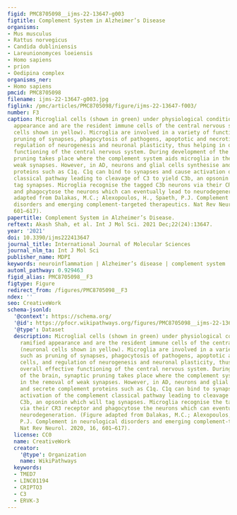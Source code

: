 ```yaml
---
figid: PMC8705098__ijms-22-13647-g003
figtitle: Complement System in Alzheimer’s Disease
organisms:
- Mus musculus
- Rattus norvegicus
- Candida dubliniensis
- Lareunionomyces loeiensis
- Homo sapiens
- prion
- Oedipina complex
organisms_ner:
- Homo sapiens
pmcid: PMC8705098
filename: ijms-22-13647-g003.jpg
figlink: /pmc/articles/PMC8705098/figure/ijms-22-13647-f003/
number: F3
caption: Microglial cells (shown in green) under physiological conditions have ramified
  appearance and are the resident immune cells of the central nervous system (neuronal
  cells shown in yellow). Microglia are involved in a variety of functions such as
  pruning of synapses, phagocytosis of pathogens, apoptotic and necrotic cells, and
  regulation of neurogenesis and neuronal plasticity, thus helping in overall effective
  functioning of the central nervous system. During development of the brain, synaptic
  pruning takes place where the complement system aids microglia in the removal of
  weak synapses. However, in AD, neurons and glial cells synthesise and secrete complement
  proteins such as C1q. C1q can bind to synapses and cause activation of the complement
  classical pathway leading to cleavage of C3 to yield C3b, an opsonin which will
  tag synapses. Microglia recognise the tagged C3b neurons via their CR3 receptor
  and phagocytose the neurons which can eventually lead to neurodegeneration. (Figure
  adapted from Dalakas, M.C.; Alexopoulos, H., Spaeth, P.J. Complement in neurological
  disorders and emerging complement-targeted therapeutics. Nat Rev Neurol. 2020, 16,
  601–617).
papertitle: Complement System in Alzheimer’s Disease.
reftext: Akash Shah, et al. Int J Mol Sci. 2021 Dec;22(24):13647.
year: '2021'
doi: 10.3390/ijms222413647
journal_title: International Journal of Molecular Sciences
journal_nlm_ta: Int J Mol Sci
publisher_name: MDPI
keywords: neuroinflammation | Alzheimer’s disease | complement system | microglia
automl_pathway: 0.929463
figid_alias: PMC8705098__F3
figtype: Figure
redirect_from: /figures/PMC8705098__F3
ndex: ''
seo: CreativeWork
schema-jsonld:
  '@context': https://schema.org/
  '@id': https://pfocr.wikipathways.org/figures/PMC8705098__ijms-22-13647-g003.html
  '@type': Dataset
  description: Microglial cells (shown in green) under physiological conditions have
    ramified appearance and are the resident immune cells of the central nervous system
    (neuronal cells shown in yellow). Microglia are involved in a variety of functions
    such as pruning of synapses, phagocytosis of pathogens, apoptotic and necrotic
    cells, and regulation of neurogenesis and neuronal plasticity, thus helping in
    overall effective functioning of the central nervous system. During development
    of the brain, synaptic pruning takes place where the complement system aids microglia
    in the removal of weak synapses. However, in AD, neurons and glial cells synthesise
    and secrete complement proteins such as C1q. C1q can bind to synapses and cause
    activation of the complement classical pathway leading to cleavage of C3 to yield
    C3b, an opsonin which will tag synapses. Microglia recognise the tagged C3b neurons
    via their CR3 receptor and phagocytose the neurons which can eventually lead to
    neurodegeneration. (Figure adapted from Dalakas, M.C.; Alexopoulos, H., Spaeth,
    P.J. Complement in neurological disorders and emerging complement-targeted therapeutics.
    Nat Rev Neurol. 2020, 16, 601–617).
  license: CC0
  name: CreativeWork
  creator:
    '@type': Organization
    name: WikiPathways
  keywords:
  - TMED7
  - LINC01194
  - CRIPTO3
  - C3
  - ERVK-3
---
```

